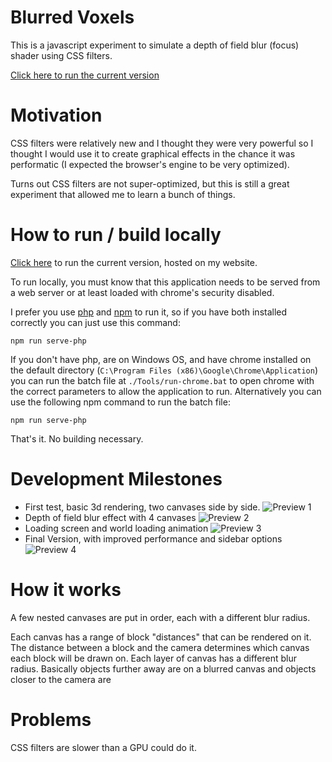 # Blurred Voxels

This is a javascript experiment to simulate a depth of field blur (focus) shader using CSS filters.

[Click here to run the current version](https://guilherme-rossato.com/Blurred-Voxels/)

# Motivation

CSS filters were relatively new and I thought they were very powerful so I thought I would use it to create graphical effects in the chance it was performatic (I expected the browser's engine to be very optimized).

Turns out CSS filters are not super-optimized, but this is still a great experiment that allowed me to learn a bunch of things.

# How to run / build locally

[Click here](http://guilherme-rossato.com/Blurred-Voxels/) to run the current version, hosted on my website.

To run locally, you must know that this application needs to be served from a web server or at least loaded with chrome's security disabled.

I prefer you use [php](https://www.php.net) and [npm](https://nodejs.org/en/) to run it, so if you have both installed correctly you can just use this command:

```
npm run serve-php
```

If you don't have php, are on Windows OS, and have chrome installed on the default directory (`C:\Program Files (x86)\Google\Chrome\Application`) you can run the batch file at `./Tools/run-chrome.bat` to open chrome with the correct parameters to allow the application to run. Alternatively you can use the following npm command to run the batch file:

```
npm run serve-php
```

That's it. No building necessary.

# Development Milestones

 - First test, basic 3d rendering, two canvases side by side.
![Preview 1](https://github.com/GuilhermeRossato/Blurred-Voxels/blob/master/Images/preview1.gif?raw=true)
 - Depth of field blur effect with 4 canvases
![Preview 2](https://github.com/GuilhermeRossato/Blurred-Voxels/blob/master/Images/preview2.gif?raw=true)
 - Loading screen and world loading animation
![Preview 3](https://github.com/GuilhermeRossato/Blurred-Voxels/blob/master/Images/preview3.gif?raw=true)
 - Final Version, with improved performance and sidebar options
![Preview 4](https://github.com/GuilhermeRossato/Blurred-Voxels/blob/master/Images/preview4.png?raw=true)

# How it works

A few nested canvases are put in order, each with a different blur radius.

Each canvas has a range of block "distances" that can be rendered on it. The distance between a block and the camera determines which canvas each block will be drawn on. Each layer of canvas has a different blur radius. Basically objects further away are on a blurred canvas and objects closer to the camera are 

# Problems

CSS filters are slower than a GPU could do it.
